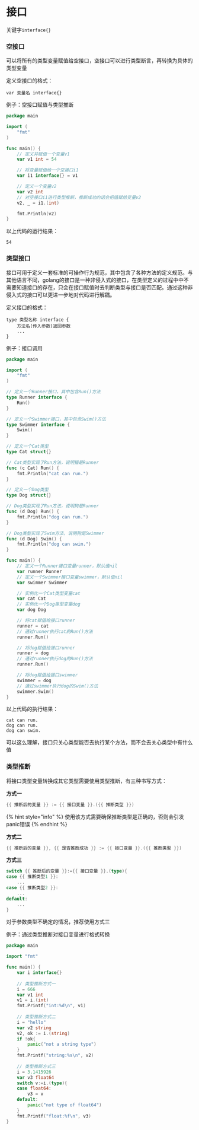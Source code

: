 # 接口

关键字`interface{}`

### 空接口

可以将所有的类型变量赋值给空接口，空接口可以进行类型断言，再转换为具体的类型变量

定义空接口的格式：

```text
var 变量名 interface{}
```

例子：空接口赋值与类型推断

```go
package main

import (
	"fmt"
)

func main() {
	// 定义并赋值一个变量v1
	var v1 int = 54

	// 将变量赋值给一个空接口i1
	var i1 interface{} = v1

	// 定义一个变量v2
	var v2 int
	// 对空接口i1进行类型推断，推断成功的话会把值赋给变量v2
	v2, _ = i1.(int)

	fmt.Println(v2)
}
```

以上代码的运行结果：

```text
54
```

### 类型接口

接口可用于定义一套标准的可操作行为规范，其中包含了各种方法的定义规范。与其他语言不同，golang的接口是一种非侵入式的接口，在类型定义的过程中中不需要知道接口的存在，只会在接口赋值时去判断类型与接口是否匹配。通过这种非侵入式的接口可以更进一步地对代码进行解耦。

定义接口的格式：

```text
type 类型名称 interface {
    方法名(传入参数)返回参数
    ...
}
```

例子：接口调用

```go
package main

import (
	"fmt"
)

// 定义一个Runner接口，其中包含Run()方法
type Runner interface {
	Run()
}

// 定义一个Swimmer接口，其中包含Swim()方法
type Swimmer interface {
	Swim()
}

// 定义一个Cat类型
type Cat struct{}

// Cat类型实现了Run方法，说明猫是Runner
func (c Cat) Run() {
	fmt.Println("cat can run.")
}

// 定义一个Dog类型
type Dog struct{}

// Dog类型实现了Run方法，说明狗是Runner
func (d Dog) Run() {
	fmt.Println("dog can run.")
}

// Dog类型实现了Swim方法，说明狗是Swimmer
func (d Dog) Swim() {
	fmt.Println("dog can swim.")
}

func main() {
	// 定义一个Runner接口变量runner，默认值nil
	var runner Runner
	// 定义一个Swimmer接口变量swimmer，默认值nil
	var swimmer Swimmer

	// 实例化一个Cat类型变量cat
	var cat Cat
	// 实例化一个Dog类型变量dog
	var dog Dog

	// 将cat赋值给接口runner
	runner = cat
	// 通过runner执行cat的Run()方法
	runner.Run()

	// 将dog赋值给接口runner
	runner = dog
	// 通过runner执行dog的Run()方法
	runner.Run()

	// 将dog赋值给接口swimmer
	swimmer = dog
	// 通过swimmer执行dog的Swim()方法
	swimmer.Swim()
}
```

以上代码的执行结果：

```text
cat can run.
dog can run.
dog can swim.
```

可以这么理解，接口只关心类型能否去执行某个方法，而不会去关心类型中有什么值

### 类型推断

将接口类型变量转换成其它类型需要使用类型推断，有三种书写方式：

**方式一**

```go
{{ 推断后的变量 }} := {{ 接口变量 }}.({{ 推断类型 }})
```

{% hint style="info" %}
使用该方式需要确保推断类型是正确的，否则会引发panic错误
{% endhint %}

**方式二**

```go
{{ 推断后的变量 }}, {{ 是否推断成功 }} := {{ 接口变量 }}.({{ 推断类型 }})
```

**方式三**

```go
switch {{ 推断后的变量 }}:={{ 接口变量 }}.(type){
case {{ 推断类型1 }}:
    ...
case {{ 推断类型2 }}:
    ...
default:
    ...
}
```

对于参数类型不确定的情况，推荐使用方式三

例子：通过类型推断对接口变量进行格式转换

```go
package main

import "fmt"

func main() {
	var i interface{}
	
	// 类型推断方式一
	i = 666
	var v1 int
	v1 = i.(int)
	fmt.Printf("int:%d\n", v1)
	
	// 类型推断方式二
	i = "hello"
	var v2 string
	v2, ok := i.(string)
	if !ok{
		panic("not a string type")
	}
	fmt.Printf("string:%s\n", v2)
	
	// 类型推断方式三
	i = 3.1415926
	var v3 float64
	switch v:=i.(type){
	case float64:
		v3 = v
	default:
		panic("not type of float64")
	}	
	fmt.Printf("float:%f\n", v3)
}

```

